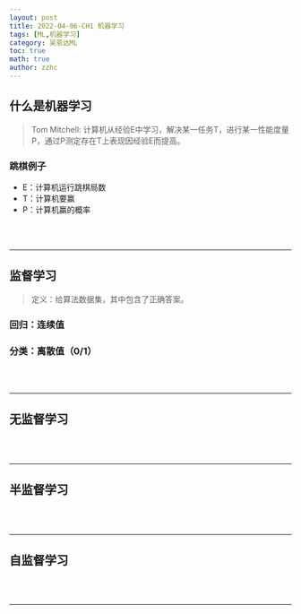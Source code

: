 ```yaml
---
layout: post
title: 2022-04-06-CH1 机器学习 
tags: [ML,机器学习]
category: 吴恩达ML
toc: true
math: true
author: zzhc
---
```



## 什么是机器学习

> Tom Mitchell: 计算机从经验E中学习，解决某一任务T，进行某一性能度量P，通过P测定存在T上表现因经验E而提高。

### 跳棋例子

 - E：计算机运行跳棋局数
 - T：计算机要赢
 - P：计算机赢的概率


<br>
<br>

***


## 监督学习

> 定义：给算法数据集，其中包含了正确答案。

### 回归：连续值

### 分类：离散值（0/1）

<br>
<br>

***

## 无监督学习






















<br>
<br>

***

## 半监督学习


<br>
<br>

***

## 自监督学习
<br>
<br>

***